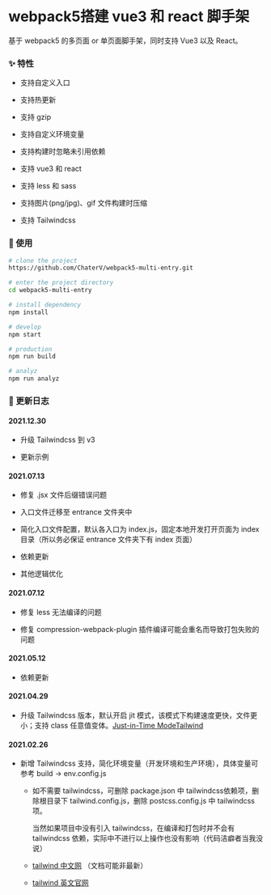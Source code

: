 # webpack5搭建 vue3 和 react 脚手架

基于 webpack5 的多页面 or 单页面脚手架，同时支持 Vue3 以及 React。

### ✨ 特性

- 支持自定义入口


- 支持热更新


- 支持 gzip


- 支持自定义环境变量


- 支持构建时忽略未引用依赖


- 支持 vue3 和 react


- 支持 less 和 sass


- 支持图片(png/jpg)、gif 文件构建时压缩


- 支持 Tailwindcss 


### 🔨 使用

```bash
# clone the project
https://github.com/ChaterV/webpack5-multi-entry.git

# enter the project directory
cd webpack5-multi-entry

# install dependency
npm install

# develop
npm start

# production
npm run build

# analyz
npm run analyz
```

### 📍 更新日志

#### 2021.12.30

- 升级 Tailwindcss 到 v3

- 更新示例 

#### 2021.07.13

- 修复 .jsx 文件后缀错误问题

- 入口文件迁移至 entrance 文件夹中

- 简化入口文件配置，默认各入口为 index.js，固定本地开发打开页面为 index 目录（所以务必保证 entrance 文件夹下有 index 页面）

- 依赖更新

- 其他逻辑优化

#### 2021.07.12

- 修复 less 无法编译的问题

- 修复 compression-webpack-plugin 插件编译可能会重名而导致打包失败的问题

#### 2021.05.12

- 依赖更新

#### 2021.04.29

- 升级 Tailwindcss 版本，默认开启 jit 模式，该模式下构建速度更快，文件更小；支持 class 任意值变体。[Just-in-Time ModeTailwind](https://tailwindcss.com/docs/just-in-time-mode)

#### 2021.02.26

- 新增 Tailwindcss 支持，简化环境变量（开发环境和生产环境），具体变量可参考 build -> env.config.js

    - 如不需要 tailwindcss，可删除 package.json 中 tailwindcss依赖项，删除根目录下 tailwind.config.js，删除 postcss.config.js 中 tailwindcss 项。
      
      当然如果项目中没有引入 tailwindcss，在编译和打包时并不会有 tailwindcss 依赖，实际中不进行以上操作也没有影响（代码洁癖者当我没说）
    
    - [tailwind 中文网](https://www.tailwindcss.cn/) （文档可能非最新）

    - [tailwind 英文官网](https://tailwindcss.com/)